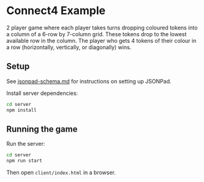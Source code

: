 # Connect4 Example

2 player game where each player takes turns dropping coloured tokens into a column of a 6-row by 7-column grid. These tokens drop to the lowest available row in the column. The player who gets 4 tokens of their colour in a row (horizontally, vertically, or diagonally) wins.

## Setup

See [jsonpad-schema.md](../jsonpad-schema.md) for instructions on setting up JSONPad.

Install server dependencies:

```bash
cd server
npm install
```

## Running the game

Run the server:

```bash
cd server
npm run start
```

Then open `client/index.html` in a browser.
